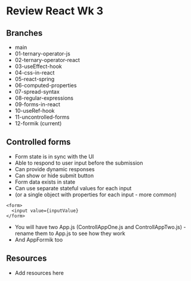 # Review React Wk 3

## Branches
* main 
* 01-ternary-operator-js 
* 02-ternary-operator-react 
* 03-useEffect-hook 
* 04-css-in-react 
* 05-react-spring 
* 06-computed-properties
* 07-spread-syntax
* 08-regular-expressions
* 09-forms-in-react
* 10-useRef-hook
* 11-uncontrolled-forms
* 12-formik (current)

## Controlled forms
* Form state is in sync with the UI
* Able to respond to user input before the submission
* Can provide dynamic responses
* Can show or hide submit button
* Form data exists in state
* Can use separate stateful values for each input
* (or a single object with properties for each input - more common)

```
<form>
  <input value={inputValue}
</form>
```

* You will have two App.js (ControllAppOne.js and ControllAppTwo.js) - rename them to App.js to see how they work
* And AppFormik too

## Resources
* Add resources here
